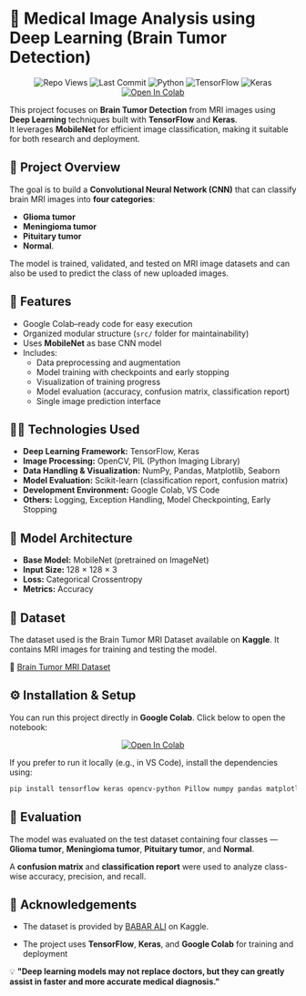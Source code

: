 # 🧠 Medical Image Analysis using Deep Learning (Brain Tumor Detection)

<div align="center">

![Repo Views](https://komarev.com/ghpvc/?username=SourangshuKundu723&repo=Brain-Tumor-Classification-using-Deep-Learning&color=blue&style=flat-square)
![Last Commit](https://img.shields.io/github/last-commit/SourangshuKundu723/Brain-Tumor-Classification-using-Deep-Learning)
![Python](https://img.shields.io/badge/Python-3.10%2B-blue.svg)
![TensorFlow](https://img.shields.io/badge/TensorFlow-2.x-orange.svg)
![Keras](https://img.shields.io/badge/Keras-Deep%20Learning-red.svg)
[![Open In Colab](https://colab.research.google.com/assets/colab-badge.svg)](https://colab.research.google.com/drive/1aJplzvtxr-RN08TLUsebfw7l6qNLTZhN?usp=sharing)

</div>

This project focuses on **Brain Tumor Detection** from MRI images using **Deep Learning** techniques built with **TensorFlow** and **Keras**.  
It leverages **MobileNet** for efficient image classification, making it suitable for both research and deployment.


## 🚀 Project Overview

The goal is to build a **Convolutional Neural Network (CNN)** that can classify brain MRI images into **four categories**:
- **Glioma tumor**
- **Meningioma tumor**
- **Pituitary tumor**
- **Normal**.  

The model is trained, validated, and tested on MRI image datasets and can also be used to predict the class of new uploaded images.

## 🧩 Features

- Google Colab–ready code for easy execution  
- Organized modular structure (`src/` folder for maintainability)  
- Uses **MobileNet** as base CNN model  
- Includes:
  - Data preprocessing and augmentation  
  - Model training with checkpoints and early stopping  
  - Visualization of training progress  
  - Model evaluation (accuracy, confusion matrix, classification report)  
  - Single image prediction interface  

## 🧑‍💻 Technologies Used

- **Deep Learning Framework:** TensorFlow, Keras  
- **Image Processing:** OpenCV, PIL (Python Imaging Library)  
- **Data Handling & Visualization:** NumPy, Pandas, Matplotlib, Seaborn  
- **Model Evaluation:** Scikit-learn (classification report, confusion matrix)  
- **Development Environment:** Google Colab, VS Code  
- **Others:** Logging, Exception Handling, Model Checkpointing, Early Stopping


## 🧠 Model Architecture

- **Base Model:** MobileNet (pretrained on ImageNet)
- **Input Size:** 128 × 128 × 3
- **Loss:** Categorical Crossentropy    
- **Metrics:** Accuracy  

## 🧬 Dataset

The dataset used is the Brain Tumor MRI Dataset available on **Kaggle**. It contains MRI images for training and testing the model.

🔗 [Brain Tumor MRI Dataset](https://www.kaggle.com/datasets/babaraliuser/brain-mri-images-dataset)

## ⚙️ Installation & Setup

You can run this project directly in **Google Colab**. Click below to open the notebook:


<div align = "center">
  
[![Open In Colab](https://colab.research.google.com/assets/colab-badge.svg)](https://colab.research.google.com/drive/1aJplzvtxr-RN08TLUsebfw7l6qNLTZhN?usp=sharing)
<br>
</div>

If you prefer to run it locally (e.g., in VS Code), install the dependencies using:

```bash
pip install tensorflow keras opencv-python Pillow numpy pandas matplotlib seaborn scikit-learn tqdm
```
## 🧪 Evaluation

The model was evaluated on the test dataset containing four classes — **Glioma tumor**, **Meningioma tumor**, **Pituitary tumor**, and **Normal**.  

A **confusion matrix** and **classification report** were used to analyze class-wise accuracy, precision, and recall.

## 🙏 Acknowledgements

- The dataset is provided by [BABAR ALI](https://www.kaggle.com/datasets/babaraliuser/brain-mri-images-dataset) on Kaggle.

- The project uses **TensorFlow**, **Keras**, and **Google Colab** for training and deployment

💡 **"Deep learning models may not replace doctors, but they can greatly assist in faster and more accurate medical diagnosis."**